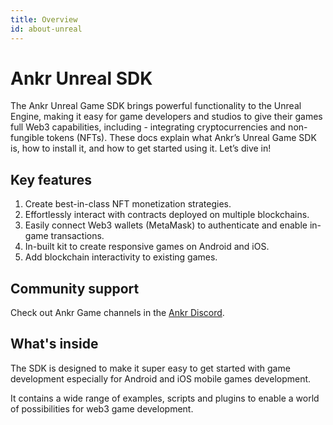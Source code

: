 ```yaml
---
title: Overview
id: about-unreal
---
```


# Ankr Unreal SDK

The Ankr Unreal Game SDK brings powerful functionality to the Unreal Engine, making it easy for game developers and studios to give their games full Web3 capabilities, including - integrating cryptocurrencies and non-fungible tokens (NFTs). These docs explain what Ankr’s Unreal Game SDK is, how to install it, and how to get started using it. Let’s dive in!

## Key features

1. Create best-in-class NFT monetization strategies.
2. Effortlessly interact with contracts deployed on multiple blockchains.
2. Easily connect Web3 wallets (MetaMask) to authenticate and enable in-game transactions.
3. In-built kit to create responsive games on Android and iOS. 
4. Add blockchain interactivity to existing games. 

## Community support

Check out Ankr Game channels in the [Ankr Discord](https://discord.gg/uYaNu23Ww7).

## What's inside

The SDK is designed to make it super easy to get started with game development especially for Android and iOS mobile games development. 

It contains a wide range of examples, scripts and plugins to enable a world of possibilities for web3 game development.